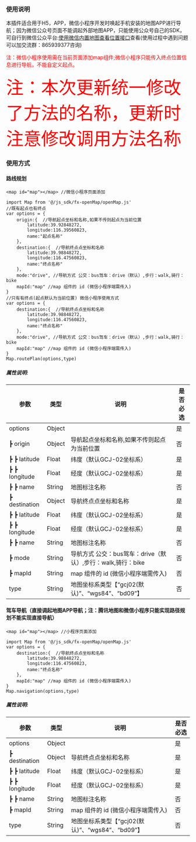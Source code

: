 ### 使用说明
本插件适合用于H5，APP，微信小程序开发时唤起手机安装的地图APP进行导航；因为微信公众号页面不能调起外部地图APP，只能使用公众号自己的SDK，可自行到微信公众平台:<a href="https://developers.weixin.qq.com/doc/offiaccount/OA_Web_Apps/JS-SDK.html#37" target="_blank">使用微信内置地图查看位置接口</a>查看(使用过程中遇到问题可以加交流群：865939377咨询)

<font color="#ff0000">注：微信小程序使用需在当前页面添加map组件;微信小程序只能传入终点位置信息进行导航，不能自定义起点。</font>

<font color="#ff0000" size="13">注：本次更新统一修改了方法的名称，更新时注意修改调用方法名称</font>

### 使用方式
#### 路线规划
```
<map id="map"></map> //微信小程序页面添加

import Map from '@/js_sdk/fx-openMap/openMap.js'
//既有起点也有终点
var options = {
	origin:{  //导航起点坐标和名称,如果不传则起点为当前位置
		latitude:39.92848272,
		longitude:116.39560823,
		name:"起点名称"
	},
	destination:{  //导航终点点坐标和名称
		latitude:39.98848272,
		longitude:116.47560823,
		name:"终点名称"
	},
	mode:"drive", //导航方式 公交：bus驾车：drive（默认）,步行：walk,骑行：bike
	mapId:"map" //map 组件的 id (微信小程序端需传入)
}
//只有有终点(起点默认为当前位置) 微信小程序使用方式
var options = {
	destination:{  //导航终点点坐标和名称
		latitude:39.98848272,
		longitude:116.47560823,
		name:"终点名称"
	},
	mode:"drive", //导航方式 公交：bus驾车：drive（默认）,步行：walk,骑行：bike
	mapId:"map" //map 组件的 id (微信小程序端需传入)
}
Map.routePlan(options,type)

```

##### 属性说明:


| 参数				| 类型		| 说明															| 是否必选	|
| ---------------	| ----		| ------------------------										| ----		|
| options			| Object	|																| 是		|
| ┣ origin			| Object	| 导航起点坐标和名称,如果不传则起点为当前位置						| 否		|
| ┣ ┣ latitude		| Float		| 纬度（默认GCJ-02坐标系）										| 是		|
| ┣ ┣ longitude		| Float		| 经度（默认GCJ-02坐标系）										| 是		|
| ┣ ┣ name			| String	| 地图标注名称													| 否		|
| ┣ destination		| Object	| 导航终点点坐标和名称											| 是		|
| ┣ ┣ latitude		| Float		| 纬度（默认GCJ-02坐标系）										| 是		|
| ┣ ┣ longitude		| Float		| 经度（默认GCJ-02坐标系）										| 是		|
| ┣ ┣ name			| String	| 地图标注名称													| 否		|
| ┣ mode			|  String	| 导航方式 公交：bus驾车：drive（默认）,步行：walk,骑行：bike		| 否		|
| ┣ mapId			|  String	| map 组件的 id (微信小程序端需传入)								| 否		|
| type				| String	| 地图坐标系类型【“gcj02(默认)”、“wgs84”、“bd09”】					| 否		|

#### 驾车导航（直接调起地图APP导航；注：腾讯地图和微信小程序只能实现路径规划不能实现直接导航）
```
<map id="map"></map> //小程序页面添加

import Map from '@/js_sdk/fx-openMap/openMap.js'
var options = {
	destination:{  //导航终点点坐标和名称
		latitude:39.98848272,
		longitude:116.47560823,
		name:"终点名称"
	},
	mapId:"map" //map 组件的 id (微信小程序端需传入)
}
Map.navigation(options,type)

```

##### 属性说明:


| 参数				| 类型		| 说明															| 是否必选	|
| ---------------	| ----		| ------------------------										| ----		|
| options			| Object	|																| 是		|
| ┣ destination		| Object	| 导航终点点坐标和名称											| 是		|
| ┣ ┣ latitude		| Float		| 纬度（默认GCJ-02坐标系）										| 是		|
| ┣ ┣ longitude		| Float		| 经度（默认GCJ-02坐标系）										| 是		|
| ┣ ┣ name			| String	| 地图标注名称													| 否		|
| ┣ mapId			|  String	| map 组件的 id (微信小程序端需传入)									| 否		|
| type				| String	| 地图坐标系类型【“gcj02(默认)”、“wgs84”、“bd09”】					| 否		|

